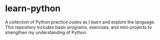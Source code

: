 # learn-python
A collection of Python practice codes as I learn and explore the language. This repository includes basic programs, exercises, and mini-projects to strengthen my understanding of Python.
